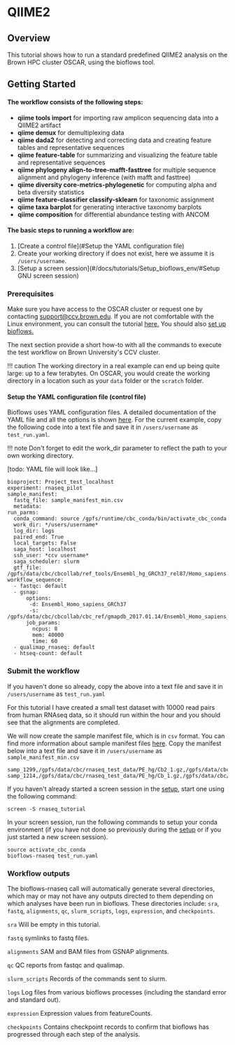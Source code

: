 # QIIME2

## Overview

This tutorial shows how to run a standard predefined QIIME2 analysis on the Brown HPC cluster OSCAR, using the bioflows tool.

## Getting Started

#### The workflow consists of the following steps:

 - **qiime tools import** for importing raw amplicon sequencing data into a QIIME2 artifact
 - **qiime demux** for demultiplexing data
-  **qiime dada2** for detecting and correcting data and creating feature tables and representative sequences
-  **qiime feature-table** for summarizing and visualizing the feature table and representative sequences
-  **qiime phylogeny align-to-tree-mafft-fasttree** for multiple sequence alignment and phylogeny inference (with mafft and fasttree)
-  **qiime diversity core-metrics-phylogenetic** for computing alpha and beta diversity statistics
-  **qiime feature-classifier classify-sklearn** for taxonomic assignment
-  **qiime taxa barplot** for generating interactive taxonomy barplots
-  **qiime composition** for differential abundance testing with ANCOM

#### The basic steps to running a workflow are:

1. [Create a control file](#Setup the YAML configuration file)
2. Create your working directory if does not exist, here we assume it is `/users/username`.
3. [Setup a screen session](#/docs/tutorials/Setup_bioflows_env/#Setup GNU screen session)

### Prerequisites
Make sure you have access to the OSCAR cluster or request one by contacting support@ccv.brown.edu. If you are not comfortable with the Linux environment, you can consult the tutorial [here.](https://compbiocore.github.io/cbc-linux-tutorial/linux_explication/) You should also [set up bioflows.](#/docs/tutorials/Setup_bioflows_env)

The next section provide a short how-to with all the commands to
execute the test workflow on Brown University's CCV cluster.

!!! caution
    The working directory in a real example can end up being quite large: up to a few terabytes. On OSCAR, you would create the working directory in a location such as your `data` folder or the `scratch` folder.

#### Setup the YAML configuration file (control file)

Bioflows uses YAML configuration files. A
detailed documentation of the YAML file and all the options is shown
[here](#/docs/yaml_description.md). For the current example, copy the following code into a text file and save it in `/users/username` as `test_run.yaml`.

!!! note
    Don't forget to edit the work_dir parameter to reflect the path to your own working directory.

[todo: YAML file will look like...]

```
bioproject: Project_test_localhost
experiment: rnaseq_pilot
sample_manifest:
  fastq_file: sample_manifest_min.csv
  metadata:
run_parms:
  conda_command: source /gpfs/runtime/cbc_conda/bin/activate_cbc_conda
  work_dir: */users/username*
  log_dir: logs
  paired_end: True
  local_targets: False
  saga_host: localhost
  ssh_user: *ccv username*
  saga_scheduler: slurm
  gtf_file: /gpfs/data/cbc/cbcollab/ref_tools/Ensembl_hg_GRCh37_rel87/Homo_sapiens.GRCh37.87.gtf
workflow_sequence:
  - fastqc: default
  - gsnap:
      options:
       -d: Ensembl_Homo_sapiens_GRCh37
       -s: /gpfs/data/cbc/cbcollab/cbc_ref/gmapdb_2017.01.14/Ensembl_Homo_sapiens_GRCh37/Ensembl_Homo_sapiens_GRCh37.maps/Ensembl_Homo_sapiens.GRCh37.87.splicesites.iit
      job_params:
        ncpus: 8
        mem: 40000
        time: 60
  - qualimap_rnaseq: default
  - htseq-count: default

```

### Submit the workflow

If you haven't done so already, copy the above into a text file and save it in `/users/username` as `test_run.yaml`

For this tutorial I have created a small test dataset with 10000 read pairs from human RNAseq data, so it should run within the hour and you should see that the alignments are completed.

We will now create the sample manifest file, which is in `csv` format. You can find more information about sample manifest files [here](#/docs/yaml_description.md). Copy the manifest below into a text file and save it in `/users/username` as `sample_manifest_min.csv`

```
samp_1299,/gpfs/data/cbc/rnaseq_test_data/PE_hg/Cb2_1.gz,/gpfs/data/cbc/rnaseq_test_data/PE_hg/Cb2_2.gz
samp_1214,/gpfs/data/cbc/rnaseq_test_data/PE_hg/Cb_1.gz,/gpfs/data/cbc/rnaseq_test_data/PE_hg/Cb_2.gz
```

If you haven't already started a screen session in the [setup](#/docs/tutorials/Setup_bioflows_env), start one using the following command:
```
screen -S rnaseq_tutorial
```
In your screen session, run the following commands to setup your conda environment (if you have not done so previously during the [setup](#/docs/tutorials/Setup_bioflows_env) or if you just started a new screen session).

```
source activate_cbc_conda
bioflows-rnaseq test_run.yaml
```

### Workflow outputs

The bioflows-rnaseq call will automatically generate several directories, which may or may not have any outputs directed to them depending on which analyses have been run in bioflows. These directories include: `sra`, `fastq`, `alignments`, `qc`, `slurm_scripts`, `logs`, `expression`, and `checkpoints`.

`sra` Will be empty in this tutorial.

`fastq` symlinks to fastq files.

`alignments` SAM and BAM files from GSNAP alignments.

`qc` QC reports from fastqc and qualimap.

`slurm_scripts` Records of the commands sent to slurm.

`logs` Log files from various bioflows processes (including the standard error and standard out).

`expression` Expression values from featureCounts.

`checkpoints` Contains checkpoint records to confirm that bioflows has progressed through each step of the analysis.
